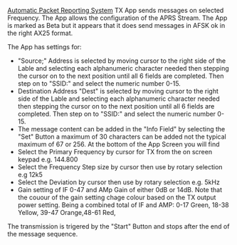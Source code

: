
[Automatic Packet Reporting System](Information-on-ARPS) TX App sends messages on selected Frequency. The App allows the configuration of the APRS Stream. 
The App is marked as Beta but it  appears that it does  send messages in AFSK ok in the right AX25 format.

The App has settings for:

* "Source;" Address is selected by moving cursor to the right side of the Lable and selecting each alphanumeric character needed then stepping the cursor on to the next position until all 6 fields are completed. Then step on to "SSID:" and select the numeric number 0-15.
* Destination Address "Dest" is selected by moving cursor to the right side of the Lable and selecting each alphanumeric character needed then stepping the cursor on to the next position until all 6 fields are completed. Then step on to "SSID:" and select the numeric number 0-15.
* The message content can be added in the "Info Field"  by selecting the "Set" Button a maximum of 30 characters can be added not the typical maximum of 67 or 256.
At the bottom of the App Screen  you will find 
* Select the Primary Frequency by cursor for TX from the on screen keypad e.g. 144.800
* Select the Frequency Step size by cursor then use  by rotary selection e.g 12k5
* Select the Deviation by cursor then use  by rotary selection e.g. 5kHz
* Gain setting of IF 0-47 and AMp Gain of either 0dB or 14dB. Note that the couour of the gain setting chage colour based on the TX output power setting. Being a combined total of IF and AMP: 0-17 Green, 18-38 Yellow, 39-47 Orange,48-61 Red, 

The transmission is trigered by the "Start" Button and stops after the end of the message sequence.



